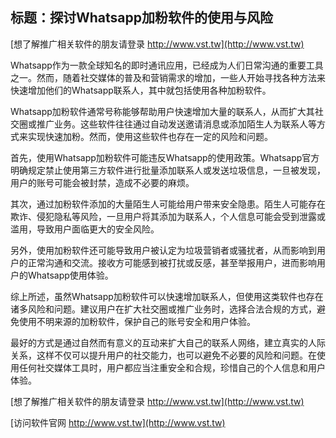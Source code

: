 ## **标题：探讨Whatsapp加粉软件的使用与风险**

[想了解推广相关软件的朋友请登录 http://www.vst.tw](http://www.vst.tw)

Whatsapp作为一款全球知名的即时通讯应用，已经成为人们日常沟通的重要工具之一。然而，随着社交媒体的普及和营销需求的增加，一些人开始寻找各种方法来快速增加他们的Whatsapp联系人，其中就包括使用各种加粉软件。

Whatsapp加粉软件通常号称能够帮助用户快速增加大量的联系人，从而扩大其社交圈或推广业务。这些软件往往通过自动发送邀请消息或添加陌生人为联系人等方式来实现快速加粉。然而，使用这些软件也存在一定的风险和问题。

首先，使用Whatsapp加粉软件可能违反Whatsapp的使用政策。Whatsapp官方明确规定禁止使用第三方软件进行批量添加联系人或发送垃圾信息，一旦被发现，用户的账号可能会被封禁，造成不必要的麻烦。

其次，通过加粉软件添加的大量陌生人可能给用户带来安全隐患。陌生人可能存在欺诈、侵犯隐私等风险，一旦用户将其添加为联系人，个人信息可能会受到泄露或滥用，导致用户面临更大的安全风险。

另外，使用加粉软件还可能导致用户被认定为垃圾营销者或骚扰者，从而影响到用户的正常沟通和交流。接收方可能感到被打扰或反感，甚至举报用户，进而影响用户的Whatsapp使用体验。

综上所述，虽然Whatsapp加粉软件可以快速增加联系人，但使用这类软件也存在诸多风险和问题。建议用户在扩大社交圈或推广业务时，选择合法合规的方式，避免使用不明来源的加粉软件，保护自己的账号安全和用户体验。

最好的方式是通过自然而有意义的互动来扩大自己的联系人网络，建立真实的人际关系，这样不仅可以提升用户的社交能力，也可以避免不必要的风险和问题。在使用任何社交媒体工具时，用户都应当注重安全和合规，珍惜自己的个人信息和用户体验。

[想了解推广相关软件的朋友请登录 http://www.vst.tw](http://www.vst.tw)


[访问软件官网 http://www.vst.tw](http://www.vst.tw)
